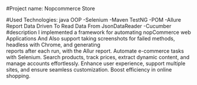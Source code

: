 #Project name: Nopcommerce Store

  #Used Technologies:
    java OOP -Selenium -Maven TestNG -POM -Allure Report Data Driven To Read Data From JsonDataReader -Cucumber
  #description
  I implemented a framework for automating nopCommerce web Applications And Also support taking screenshots for failed methods, headless with Chrome, and generating     
   reports after each run, with the Allur report.
  Automate e-commerce tasks with Selenium. Search products, track prices, extract dynamic content, and manage accounts effortlessly. Enhance user experience, support 
   multiple sites, and ensure seamless customization. Boost efficiency in online shopping.
